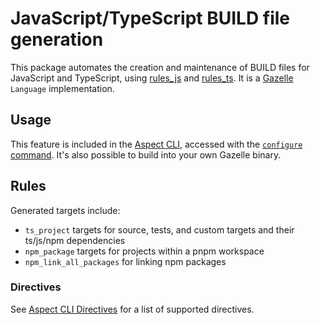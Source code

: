 # JavaScript/TypeScript BUILD file generation

This package automates the creation and maintenance of BUILD files for JavaScript and TypeScript, using [rules_js](https://github.com/aspect-build/rules_js) and [rules_ts](https://github.com/aspect-build/rules_ts). It is a [Gazelle](https://github.com/bazelbuild/bazel-gazelle) `Language` implementation.

## Usage

This feature is included in the [Aspect CLI](https://github.com/aspect-build/aspect-cli), accessed with the [`configure` command](https://docs.aspect.build/cli/commands/aspect_configure).
It's also possible to build into your own Gazelle binary.

## Rules

Generated targets include:

-   `ts_project` targets for source, tests, and custom targets and their ts/js/npm dependencies
-   `npm_package` targets for projects within a pnpm workspace
-   `npm_link_all_packages` for linking npm packages

### Directives

See [Aspect CLI Directives](https://docs.aspect.build/cli/help/directives#JavaScript) for a list of supported directives.
